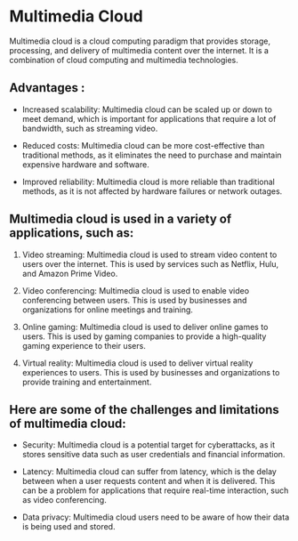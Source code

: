 # Multimedia Cloud


Multimedia cloud is a cloud computing paradigm that provides storage, processing, and delivery of multimedia content over the internet. It is a combination of cloud computing and multimedia technologies.

 ## Advantages :

-   Increased scalability: Multimedia cloud can be scaled up or down to meet demand, which is important for applications that require a lot of bandwidth, such as streaming video.

-   Reduced costs: Multimedia cloud can be more cost-effective than traditional methods, as it eliminates the need to purchase and maintain expensive hardware and software.

-   Improved reliability: Multimedia cloud is more reliable than traditional methods, as it is not affected by hardware failures or network outages.


## Multimedia cloud is used in a variety of applications, such as:

1) Video streaming: Multimedia cloud is used to stream video content to users over the internet. This is used by services such as Netflix, Hulu, and Amazon Prime Video.

2) Video conferencing: Multimedia cloud is used to enable video conferencing between users. This is used by businesses and organizations for online meetings and training.

3) Online gaming: Multimedia cloud is used to deliver online games to users. This is used by gaming companies to provide a high-quality gaming experience to their users.

4) Virtual reality: Multimedia cloud is used to deliver virtual reality experiences to users. This is used by businesses and organizations to provide training and entertainment.


## Here are some of the challenges and limitations of multimedia cloud:

-   Security: Multimedia cloud is a potential target for cyberattacks, as it stores sensitive data such as user credentials and financial information.

-   Latency: Multimedia cloud can suffer from latency, which is the delay between when a user requests content and when it is delivered. This can be a problem for applications that require real-time interaction, such as video conferencing.

-   Data privacy: Multimedia cloud users need to be aware of how their data is being used and stored.